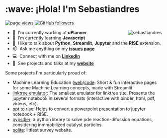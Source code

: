 <h1 align="left" id="sebastiandres-title">:wave: ¡Hola! I'm Sebastiandres</h1>

<p align="left">
  <a href="https://github.com/sebastiandres/sebastiandres">
    <img src="https://komarev.com/ghpvc/?username=sebastiandres" alt="page views" />
  </a>
  <a href="https://github.com/sebastiandres?tab=followers">
    <img alt="GitHub followers" src="https://img.shields.io/github/followers/sebastiandres?color=green&logo=github">
  </a>
</p>

<a href="#sebastiandres-title">
  <img src="https://github-readme-stats.vercel.app/api?username=sebastiandres&show_icons=true&count_private=true&include_all_commits=true" alt="sebastiandres" align="right" />
</a>

- :school: &nbsp;I'm currently working at **uPlanner**
- :seedling: &nbsp;I’m currently learning **Javascript**
- :speech_balloon: &nbsp;I like to talk about **Python**, **Streamlit**, **Jupyter** and the **RISE** extension.
- :mailbox: &nbsp;Ask me anything on my **[issues page](https://github.com/sebastiandres/sebastiandres/issues)**
- :computer: &nbsp;Connect with me on **[LinkedIn](https://www.linkedin.com/in/sebastiandres/)**
- :speak_no_evil: &nbsp;See projects and talks at my **[website](https://sebastiandres.xyz)**

Some projects I'm particularly proud of:
- Machine Learning Education ([web](https://github.com/sebastiandres/ml-edu)/[code](https://sebastiandres.github.io/ml-edu/): Short & fun interactive pages for some Machine Learning concepts, made with Streamlit.
- [linktree emulator](https://github.com/sebastiandres/linktree): The smallest emulator for linktree site. Presents the jupyter notebook in several formats (interactive with binder, html, pdf, videos, etc).
- [ppt to rise](https://github.com/sebastiandres/pptx_to_RISE): Helps to convert a powerpoint presentation to jupyter notebook + RISE.
- [pypsdier](https://github.com/sebastiandres/pypsdier): a python library to solve pde reaction-difussion equations, considering inmmobilized catalyst particles. 
- [polite](https://github.com/sebastiandres/polite): littlest survey website.
